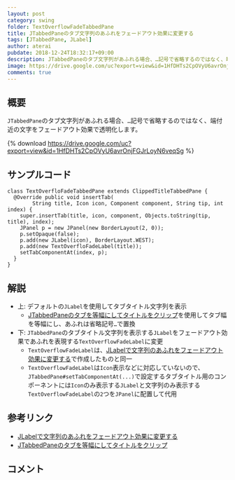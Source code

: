 ```yaml
---
layout: post
category: swing
folder: TextOverflowFadeTabbedPane
title: JTabbedPaneのタブ文字列のあふれをフェードアウト効果に変更する
tags: [JTabbedPane, JLabel]
author: aterai
pubdate: 2018-12-24T18:32:17+09:00
description: JTabbedPaneのタブ文字列があふれる場合、…記号で省略するのではなく、端付近の文字をフェードアウト効果で透明化します。
image: https://drive.google.com/uc?export=view&id=1HfDHTs2CpOVyU6avrOnjFGJrLoyN6veqSg
comments: true
---
```

## 概要
`JTabbedPane`のタブ文字列があふれる場合、`…`記号で省略するのではなく、端付近の文字をフェードアウト効果で透明化します。

{% download https://drive.google.com/uc?export=view&id=1HfDHTs2CpOVyU6avrOnjFGJrLoyN6veqSg %}

## サンプルコード
<pre class="prettyprint"><code>class TextOverfloFadeTabbedPane extends ClippedTitleTabbedPane {
  @Override public void insertTab(
        String title, Icon icon, Component component, String tip, int index) {
    super.insertTab(title, icon, component, Objects.toString(tip, title), index);
    JPanel p = new JPanel(new BorderLayout(2, 0));
    p.setOpaque(false);
    p.add(new JLabel(icon), BorderLayout.WEST);
    p.add(new TextOverfloFadeLabel(title));
    setTabComponentAt(index, p);
  }
}
</code></pre>

## 解説
- 上: デフォルトの`JLabel`を使用してタブタイトル文字列を表示
    - [JTabbedPaneのタブを等幅にしてタイトルをクリップ](https://ateraimemo.com/Swing/ClippedTitleTab.html)を使用してタブ幅を等幅にし、あふれは省略記号`…`で置換
- 下: `JTabbedPane`のタブタイトル文字列を表示する`JLabel`をフェードアウト効果であふれを表現する`TextOverflowFadeLabel`に変更
    - `TextOverflowFadeLabel`は、[JLabelで文字列のあふれをフェードアウト効果に変更する](https://ateraimemo.com/Swing/TextOverflowFadeLabel.html)で作成したものと同一
    - `TextOverflowFadeLabel`は`Icon`表示などに対応していないので、`JTabbedPane#setTabComponentAt(...)`で設定するタブタイトル用のコンポーネントには`Icon`のみ表示する`JLabel`と文字列のみ表示する`TextOverflowFadeLabel`の`2`つを`JPanel`に配置して代用

<!-- dummy comment line for breaking list -->

## 参考リンク
- [JLabelで文字列のあふれをフェードアウト効果に変更する](https://ateraimemo.com/Swing/TextOverflowFadeLabel.html)
- [JTabbedPaneのタブを等幅にしてタイトルをクリップ](https://ateraimemo.com/Swing/ClippedTitleTab.html)

<!-- dummy comment line for breaking list -->

## コメント
